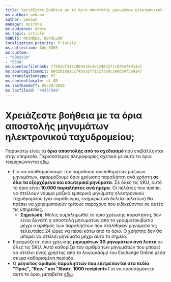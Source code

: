 ```yaml
---
title: Χρειάζεστε βοήθεια με τα όρια αποστολής μηνυμάτων ηλεκτρονικού ταχυδρομείου;
ms.author: pebaum
author: pebaum
manager: mnirkhe
ms.audience: Admin
ms.topic: article
ROBOTS: NOINDEX, NOFOLLOW
localization_priority: Priority
ms.collection: Adm_O365
ms.custom:
- "9002938"
- "5630"
ms.openlocfilehash: 7f563df313c869d18c3e4240d271c649a74914af
ms.sourcegitcommit: 88d2918aa51f4ba10771527380c3e0db0f5a9147
ms.translationtype: MT
ms.contentlocale: el-GR
ms.lasthandoff: 05/20/2020
ms.locfileid: "44357548"
---
```

# <a name="need-help-with-email-sending-limits"></a>Χρειάζεστε βοήθεια με τα όρια αποστολής μηνυμάτων ηλεκτρονικού ταχυδρομείου;

Παρακάτω είναι τα **όρια αποστολής από το σχεδιασμό** που επιβάλλονται στην υπηρεσία. Περισσότερες πληροφορίες σχετικά με αυτά τα όρια τεκμηριώνονται [εδώ](https://docs.microsoft.com/office365/servicedescriptions/exchange-online-service-description/exchange-online-limits#receiving-and-sending-limits).

- Για να αποθαρρύνουμε την παράδοση ανεπιθύμητων μαζικών μηνυμάτων, εφαρμόζουμε όρια χρέωσης παραλήπτη ανά χρήστη **σε όλα τα εξερχόμενα και εσωτερικά μηνύματα**. Σε όλες τις SKU, αυτό το όριο είναι **10.000 παραλήπτες ανά ημέρα**.  Οι πελάτες που πρέπει να στείλουν νόμιμα μαζικά εμπορικά μηνύματα ηλεκτρονικού ταχυδρομείου (για παράδειγμα, ενημερωτικά δελτία πελατών) θα πρέπει να χρησιμοποιούν τρίτους παρόχους που ειδικεύονται σε αυτές τις υπηρεσίες.
    - **Σημείωση**: Μόλις συμπληρωθεί το όριο χρέωσης παραλήπτη, δεν είναι δυνατή η αποστολή μηνυμάτων από το γραμματοκιβώτιο μέχρι ο αριθμός των παραληπτών που στάλθηκαν μηνύματα τις τελευταίες 24 ώρες να πέσει κάτω από το όριο. Ο χρήστης δεν θα μπορεί να στείλει μηνύματα μέχρι αυτό το σημείο.
- Εφαρμόζεται όριο χρέωσης **μηνυμάτων 30 μηνυμάτων ανά λεπτό** σε όλες τις SKU. Αυτό καθορίζει τον αριθμό των μηνυμάτων που μπορεί να στείλει ένας χρήστης από το λογαριασμό του Exchange Online μέσα σε μια καθορισμένη περίοδο.
- Ο **μέγιστος αριθμός παραληπτών που επιτρέπονται στα πεδία "Προς", "Κοιν." και "Ιδιαίτ.** **1000 recipients** Για να προσαρμόσετε αυτό το όριο, μεταβείτε [εδώ](https://techcommunity.microsoft.com/t5/exchange-team-blog/customizable-recipient-limits-in-office-365/ba-p/1183228).
